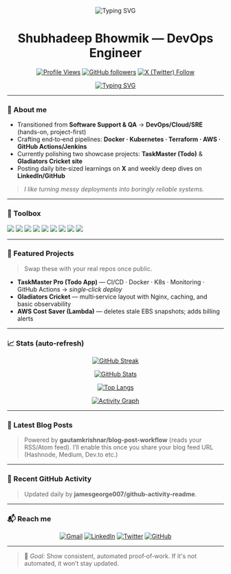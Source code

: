 <div align="center">

![Typing SVG](https://readme-typing-svg.herokuapp.com?font=Fira+Code&size=28&pause=1000&center=true&vCenter=true&width=800&lines=Hey%2C+I'm+Shubhadeep+%E2%9C%8C%EF%B8%8F;DevOps+Engineer+%7C+Cloud+%7C+SRE+in+progress;Docker+%7C+Kubernetes+%7C+Terraform+%7C+AWS;CI%2FCD+%7C+Observability+%7C+Linux+%7C+Git)
 
# Shubhadeep Bhowmik — DevOps Engineer
[![Profile Views](https://komarev.com/ghpvc/?username=SHUBHADEEPXT&style=for-the-badge)](https://github.com/SHUBHADEEPXT)
[![GitHub followers](https://img.shields.io/github/followers/SHUBHADEEPXT?style=for-the-badge)](https://github.com/SHUBHADEEPXT?tab=followers)
[![X (Twitter) Follow](https://img.shields.io/twitter/follow/XT1396?style=for-the-badge)](https://x.com/XT1396)

[![Typing SVG](https://readme-typing-svg.herokuapp.com?font=Fira+Code&size=26&duration=2000&pause=1000&color=00E7FF&center=true&vCenter=true&width=800&lines=Docker+%7C+Kubernetes+%7C+Terraform;AWS+%7C+CI%2FCD+%7C+Linux;Monitoring+%7C+GitHub+Actions+%7C+Jenkins)](https://git.io/typing-svg)

</div>

---

### 👋 About me
- Transitioned from **Software Support & QA** → **DevOps/Cloud/SRE** (hands-on, project-first)
- Crafting end‑to‑end pipelines: **Docker · Kubernetes · Terraform · AWS · GitHub Actions/Jenkins**
- Currently polishing two showcase projects: **TaskMaster (Todo)** & **Gladiators Cricket site**
- Posting daily bite‑sized learnings on **X** and weekly deep dives on **LinkedIn/GitHub**

> *I like turning messy deployments into boringly reliable systems.*

---

### 🧰 Toolbox
<p>
  <img src="https://img.shields.io/badge/Linux-333?logo=linux&logoColor=white&labelColor=111" />
  <img src="https://img.shields.io/badge/Docker-333?logo=docker&logoColor=white&labelColor=111" />
  <img src="https://img.shields.io/badge/Kubernetes-333?logo=kubernetes&logoColor=white&labelColor=111" />
  <img src="https://img.shields.io/badge/Terraform-333?logo=terraform&logoColor=white&labelColor=111" />
  <img src="https://img.shields.io/badge/AWS-333?logo=amazon-aws&logoColor=white&labelColor=111" />
  <img src="https://img.shields.io/badge/GitHub%20Actions-333?logo=githubactions&logoColor=white&labelColor=111" />
  <img src="https://img.shields.io/badge/Jenkins-333?logo=jenkins&logoColor=white&labelColor=111" />
  <img src="https://img.shields.io/badge/Prometheus-333?logo=prometheus&logoColor=white&labelColor=111" />
  <img src="https://img.shields.io/badge/Grafana-333?logo=grafana&logoColor=white&labelColor=111" />
</p>

---

### 🚀 Featured Projects
> Swap these with your real repos once public.

- **TaskMaster Pro (Todo App)** — CI/CD · Docker · K8s · Monitoring · GitHub Actions → *single‑click deploy*
- **Gladiators Cricket** — multi‑service layout with Nginx, caching, and basic observability
- **AWS Cost Saver (Lambda)** — deletes stale EBS snapshots; adds billing alerts

---

### 📈 Stats (auto‑refresh)
<div align="center">
  
[![GitHub Streak](https://streak-stats.demolab.com?user=SHUBHADEEPXT&theme=dark&hide_border=true)](https://git.io/streak-stats)
  
[![GitHub Stats](https://github-readme-stats.vercel.app/api?username=SHUBHADEEPXT&show_icons=true&hide_border=true&count_private=true&theme=tokyonight)](https://github.com/anuraghazra/github-readme-stats)
  
[![Top Langs](https://github-readme-stats.vercel.app/api/top-langs/?username=SHUBHADEEPXT&layout=compact&hide_border=true&theme=tokyonight)](https://github.com/anuraghazra/github-readme-stats)

[![Activity Graph](https://github-readme-activity-graph.vercel.app/graph?username=SHUBHADEEPXT&bg_color=0d1117&color=ffffff&line=00e7ff&point=00e7ff&area=true&hide_border=true)](https://github.com/Ashutosh00710/github-readme-activity-graph)
</div>

---

### 📰 Latest Blog Posts
<!-- BLOG-POST-LIST:START -->
<!-- BLOG-POST-LIST:END -->

> Powered by **gautamkrishnar/blog-post-workflow** (reads your RSS/Atom feed).
> I’ll enable this once you share your blog feed URL (Hashnode, Medium, Dev.to etc.)

---

### 🧩 Recent GitHub Activity
<!--START_SECTION:activity-->
<!--END_SECTION:activity-->

> Updated daily by **jamesgeorge007/github-activity-readme**.

---

### 📬 Reach me

<p align="center">
  <a href="mailto:your.email@gmail.com"><img src="https://img.icons8.com/color/48/000000/gmail-new.png" alt="Gmail"/></a>
  <a href="https://www.linkedin.com/in/shubhadeep-bhowmik-74b5a214b/"><img src="https://img.icons8.com/color/48/000000/linkedin.png" alt="LinkedIn"/></a>
  <a href="https://x.com/XT1396"><img src="https://img.icons8.com/color/48/000000/twitter--v1.png" alt="Twitter"/></a>
  <a href="https://github.com/SHUBHADEEPXT"><img src="https://img.icons8.com/ios-glyphs/48/000000/github.png" alt="GitHub"/></a>
</p>

---

> 🎯 *Goal:* Show consistent, automated proof‑of‑work. If it's not automated, it won’t stay updated.
